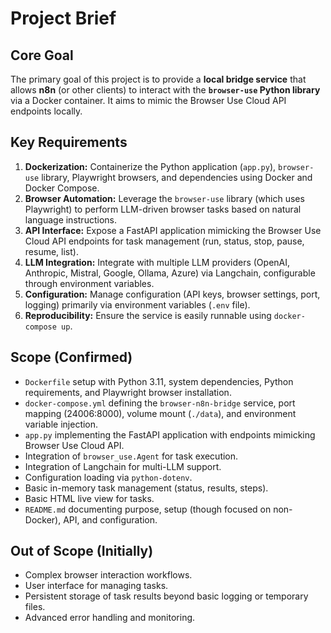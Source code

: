 # Project Brief

## Core Goal

The primary goal of this project is to provide a **local bridge service** that allows **n8n** (or other clients) to interact with the **`browser-use` Python library** via a Docker container. It aims to mimic the Browser Use Cloud API endpoints locally.

## Key Requirements

1.  **Dockerization:** Containerize the Python application (`app.py`), `browser-use` library, Playwright browsers, and dependencies using Docker and Docker Compose.
2.  **Browser Automation:** Leverage the `browser-use` library (which uses Playwright) to perform LLM-driven browser tasks based on natural language instructions.
3.  **API Interface:** Expose a FastAPI application mimicking the Browser Use Cloud API endpoints for task management (run, status, stop, pause, resume, list).
4.  **LLM Integration:** Integrate with multiple LLM providers (OpenAI, Anthropic, Mistral, Google, Ollama, Azure) via Langchain, configurable through environment variables.
5.  **Configuration:** Manage configuration (API keys, browser settings, port, logging) primarily via environment variables (`.env` file).
6.  **Reproducibility:** Ensure the service is easily runnable using `docker-compose up`.

## Scope (Confirmed)

-   `Dockerfile` setup with Python 3.11, system dependencies, Python requirements, and Playwright browser installation.
-   `docker-compose.yml` defining the `browser-n8n-bridge` service, port mapping (24006:8000), volume mount (`./data`), and environment variable injection.
-   `app.py` implementing the FastAPI application with endpoints mimicking Browser Use Cloud API.
-   Integration of `browser_use.Agent` for task execution.
-   Integration of Langchain for multi-LLM support.
-   Configuration loading via `python-dotenv`.
-   Basic in-memory task management (status, results, steps).
-   Basic HTML live view for tasks.
-   `README.md` documenting purpose, setup (though focused on non-Docker), API, and configuration.

## Out of Scope (Initially)

-   Complex browser interaction workflows.
-   User interface for managing tasks.
-   Persistent storage of task results beyond basic logging or temporary files.
-   Advanced error handling and monitoring.
